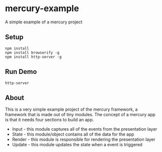 # mercury-example

A simple example of a mercury project

## Setup

```
npm install
npm install browserify -g
npm install http-server -g
```

## Run Demo

```
http-server
```

## About

This is a very simple example project of the mercury framework, a framework that is made out of tiny modules.  The concept of a mercury app is that it needs four sections to build an app.

* Input - this module captures all of the events from the presentation layer
* State - this module/object contains all of the data for the app
* Render - this module is responsible for rendering the presentation layer
* Update - this module updates the state when a event is triggered



